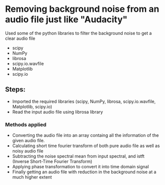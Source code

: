 
# Removing background noise from an audio file just like "Audacity"

Used some of the python libraries to filter the background noise to get a clear audio file

* scipy
* NumPy
* librosa
* scipy.io.wavfile
* Matplotlib
* scipy.io


## Steps:
* Imported the required libraries (scipy, NumPy, librosa, scipy.io.wavfile, Matplotlib, scipy.io)
* Read the input audio file using librosa library

### Methods applied 
* Converting the audio file into an array containg all the information of the given audio file.
* Calculating short time fourier transform of both pure audio file as well as noisy audio file 
* Subtracting the noise spectral mean from input spectral, and istft (Inverse Short-Time Fourier Transform)
* Applying phase transformation to convert it into time domain signal
* Finally getting an audio file with reduction in the background noise at a much higher extent




